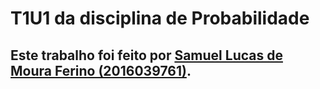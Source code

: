 # T1U1 da disciplina de Probabilidade 

## Este trabalho foi feito por <u>Samuel Lucas de Moura Ferino (2016039761)</u>.
